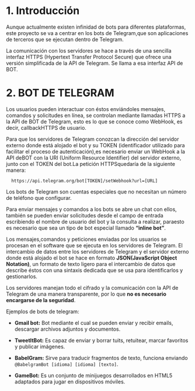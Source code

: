 # 1. Introducción

Aunque actualmente existen infinidad de bots para diferentes plataformas, este proyecto  se  va  a  centrar  en  los  bots  de Telegram,que son  aplicaciones  de terceros que se ejecutan dentro de Telegram.

La  comunicación  con  los  servidores  se  hace  a  través  de  una  sencilla  interfaz HTTPS (Hypertext Transfer Protocol Secure) que ofrece una versión simplificada de la API de Telegram. Se llama a esa interfaz API de BOT.

# 2. BOT DE TELEGRAM

Los usuarios pueden interactuar con éstos enviándoles mensajes, comandos y solicitudes en línea, se controlan mediante llamadas HTTPS a la API de BOT de Telegram, esto es lo que se conoce como WebHook, es decir, callbackHTTPS de usuario.

Para que los servidores de Telegram conozcan la dirección del servidor externo donde  está  alojado el  bot y su  TOKEN  (identificador  utilizado  para  facilitar  el proceso de autenticación),es necesario enviar un WebHook a la API deBOT con la URI (Uniform Resource Identifier) del servidor externo, junto con el  TOKEN del bot.La petición HTTPSquedaría de la siguiente manera:

      https://api.telegram.org/bot[TOKEN]/setWebhook?url=[URL]

Los  bots de Telegram  son  cuentas  especiales  que no  necesitan un número  de teléfono que configurar.

Para enviar mensajes y comandos a los bots se abre un chat con ellos, también se pueden enviar solicitudes desde el campo de entrada escribiendo el nombre de usuario del bot y la consulta a realizar, paraesto es necesario que sea un tipo de bot especial llamado **“inline bot”**.

Los mensajes,comandos y peticiones enviadas por los usuarios se procesan en el software que se ejecuta en los servidores de Telegram. El intercambio de datos entre los servidores de Telegram y el servidor externo donde está alojado el bot se hace en formato **JSON(JavaScript Object Notation)**, un formato de texto ligero para el intercambio de datos que describe éstos con una sintaxis dedicada que se usa para identificarlos y gestionarlos.

Los servidores manejan todo el cifrado y la comunicación con la API de Telegram de  una  manera  transparente,  por  lo  que  **no  es  necesario  encargarse  de  la seguridad**.

Ejemplos de bots de telegram:

- **Gmail bot:** Bot mediante el cual se pueden enviar y recibir emails, descargar archivos adjuntos y documentos.

- **TweetItBot:** Es  capaz  de  enviar  y  borrar  tuits,  retuitear,  marcar  favoritos  y publicar imágenes.

- **BabelGram:** Sirve  para traducir  fragmentos  de  texto,  funciona  enviando `@BabelgramBot [idioma] [idioma] [texto]`.

- **GameBot:** Es un conjunto de minijuegos desarrollados en HTML5 adaptados para jugar en dispositivos móviles.
